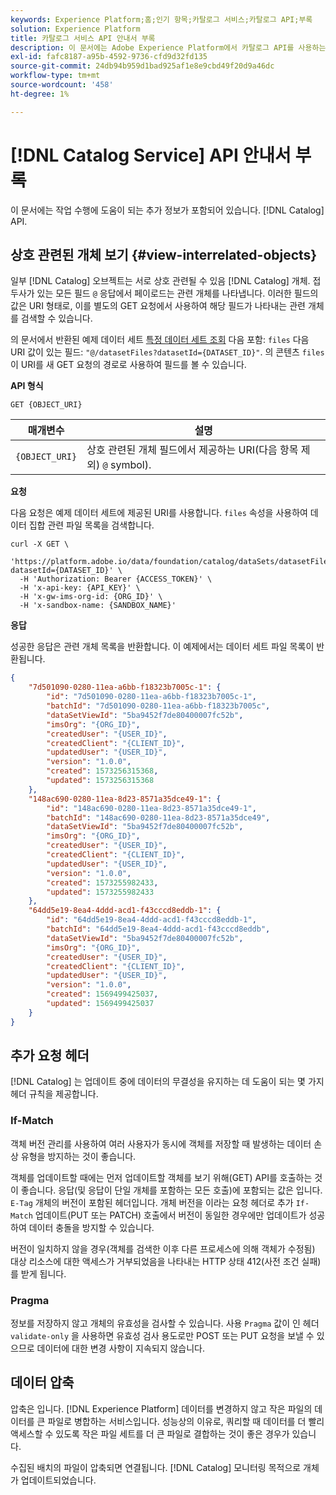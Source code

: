 ```yaml
---
keywords: Experience Platform;홈;인기 항목;카탈로그 서비스;카탈로그 API;부록
solution: Experience Platform
title: 카탈로그 서비스 API 안내서 부록
description: 이 문서에는 Adobe Experience Platform에서 카탈로그 API를 사용하는 데 도움이 되는 추가 정보가 포함되어 있습니다.
exl-id: fafc8187-a95b-4592-9736-cfd9d32fd135
source-git-commit: 24db94b959d1bad925af1e8e9cbd49f20d9a46dc
workflow-type: tm+mt
source-wordcount: '458'
ht-degree: 1%

---
```


# [!DNL Catalog Service] API 안내서 부록

이 문서에는 작업 수행에 도움이 되는 추가 정보가 포함되어 있습니다. [!DNL Catalog] API.

## 상호 관련된 개체 보기 {#view-interrelated-objects}

일부 [!DNL Catalog] 오브젝트는 서로 상호 관련될 수 있음 [!DNL Catalog] 개체. 접두사가 있는 모든 필드 `@` 응답에서 페이로드는 관련 개체를 나타냅니다. 이러한 필드의 값은 URI 형태로, 이를 별도의 GET 요청에서 사용하여 해당 필드가 나타내는 관련 개체를 검색할 수 있습니다.

의 문서에서 반환된 예제 데이터 세트 [특정 데이터 세트 조회](look-up-object.md) 다음 포함: `files` 다음 URI 값이 있는 필드: `"@/datasetFiles?datasetId={DATASET_ID}"`. 의 콘텐츠 `files` 이 URI를 새 GET 요청의 경로로 사용하여 필드를 볼 수 있습니다.

**API 형식**

```http
GET {OBJECT_URI}
```

| 매개변수 | 설명 |
| --- | --- |
| `{OBJECT_URI}` | 상호 관련된 개체 필드에서 제공하는 URI(다음 항목 제외) `@` symbol). |

**요청**

다음 요청은 예제 데이터 세트에 제공된 URI를 사용합니다. `files` 속성을 사용하여 데이터 집합 관련 파일 목록을 검색합니다.

```shell
curl -X GET \
  'https://platform.adobe.io/data/foundation/catalog/dataSets/datasetFiles?datasetId={DATASET_ID}' \
  -H 'Authorization: Bearer {ACCESS_TOKEN}' \
  -H 'x-api-key: {API_KEY}' \
  -H 'x-gw-ims-org-id: {ORG_ID}' \
  -H 'x-sandbox-name: {SANDBOX_NAME}'
```

**응답**

성공한 응답은 관련 개체 목록을 반환합니다. 이 예제에서는 데이터 세트 파일 목록이 반환됩니다.

```json
{
    "7d501090-0280-11ea-a6bb-f18323b7005c-1": {
        "id": "7d501090-0280-11ea-a6bb-f18323b7005c-1",
        "batchId": "7d501090-0280-11ea-a6bb-f18323b7005c",
        "dataSetViewId": "5ba9452f7de80400007fc52b",
        "imsOrg": "{ORG_ID}",
        "createdUser": "{USER_ID}",
        "createdClient": "{CLIENT_ID}",
        "updatedUser": "{USER_ID}",
        "version": "1.0.0",
        "created": 1573256315368,
        "updated": 1573256315368
    },
    "148ac690-0280-11ea-8d23-8571a35dce49-1": {
        "id": "148ac690-0280-11ea-8d23-8571a35dce49-1",
        "batchId": "148ac690-0280-11ea-8d23-8571a35dce49",
        "dataSetViewId": "5ba9452f7de80400007fc52b",
        "imsOrg": "{ORG_ID}",
        "createdUser": "{USER_ID}",
        "createdClient": "{CLIENT_ID}",
        "updatedUser": "{USER_ID}",
        "version": "1.0.0",
        "created": 1573255982433,
        "updated": 1573255982433
    },
    "64dd5e19-8ea4-4ddd-acd1-f43cccd8eddb-1": {
        "id": "64dd5e19-8ea4-4ddd-acd1-f43cccd8eddb-1",
        "batchId": "64dd5e19-8ea4-4ddd-acd1-f43cccd8eddb",
        "dataSetViewId": "5ba9452f7de80400007fc52b",
        "imsOrg": "{ORG_ID}",
        "createdUser": "{USER_ID}",
        "createdClient": "{CLIENT_ID}",
        "updatedUser": "{USER_ID}",
        "version": "1.0.0",
        "created": 1569499425037,
        "updated": 1569499425037
    }
}
```

## 추가 요청 헤더

[!DNL Catalog] 는 업데이트 중에 데이터의 무결성을 유지하는 데 도움이 되는 몇 가지 헤더 규칙을 제공합니다.

### If-Match

객체 버전 관리를 사용하여 여러 사용자가 동시에 객체를 저장할 때 발생하는 데이터 손상 유형을 방지하는 것이 좋습니다.

객체를 업데이트할 때에는 먼저 업데이트할 객체를 보기 위해(GET) API를 호출하는 것이 좋습니다. 응답(및 응답이 단일 개체를 포함하는 모든 호출)에 포함되는 값은 입니다. `E-Tag` 개체의 버전이 포함된 헤더입니다. 개체 버전을 이라는 요청 헤더로 추가 `If-Match` 업데이트(PUT 또는 PATCH) 호출에서 버전이 동일한 경우에만 업데이트가 성공하여 데이터 충돌을 방지할 수 있습니다.

버전이 일치하지 않을 경우(객체를 검색한 이후 다른 프로세스에 의해 객체가 수정됨) 대상 리소스에 대한 액세스가 거부되었음을 나타내는 HTTP 상태 412(사전 조건 실패)를 받게 됩니다.

### Pragma

정보를 저장하지 않고 개체의 유효성을 검사할 수 있습니다. 사용 `Pragma` 값이 인 헤더 `validate-only` 을 사용하면 유효성 검사 용도로만 POST 또는 PUT 요청을 보낼 수 있으므로 데이터에 대한 변경 사항이 지속되지 않습니다.

## 데이터 압축

압축은 입니다. [!DNL Experience Platform] 데이터를 변경하지 않고 작은 파일의 데이터를 큰 파일로 병합하는 서비스입니다. 성능상의 이유로, 쿼리할 때 데이터를 더 빨리 액세스할 수 있도록 작은 파일 세트를 더 큰 파일로 결합하는 것이 좋은 경우가 있습니다.

수집된 배치의 파일이 압축되면 연결됩니다. [!DNL Catalog] 모니터링 목적으로 개체가 업데이트되었습니다.
